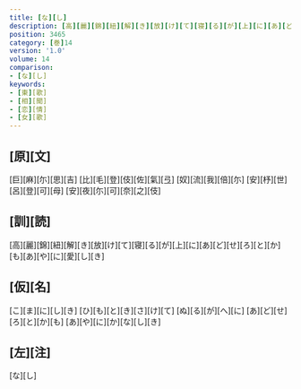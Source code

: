 ```yaml
---
title: [な][し]
description: [高][麗][錦][紐][解][き][放][け][て][寝][る][が][上][に][あ][ど][せ][ろ][と][か][も][あ][や][に][愛][し][き]
position: 3465
category: [巻]14
version: '1.0'
volume: 14
comparison:
- [な][し]
keywords:
- [東][歌]
- [相][聞]
- [恋][情]
- [女][歌]
---
```


## [原][文]

[巨][麻][尓][思][吉] [比][毛][登][伎][佐][氣][弖] [奴][流][我][倍][尓] [安][杼][世][呂][登][可][母] [安][夜][尓][可][奈][之][伎]

## [訓][読]

[高][麗][錦][紐][解][き][放][け][て][寝][る][が][上][に][あ][ど][せ][ろ][と][か][も][あ][や][に][愛][し][き]

## [仮][名]

[こ][ま][に][し][き] [ひ][も][と][き][さ][け][て] [ぬ][る][が][へ][に] [あ][ど][せ][ろ][と][か][も] [あ][や][に][か][な][し][き]

## [左][注]

[な][し]
